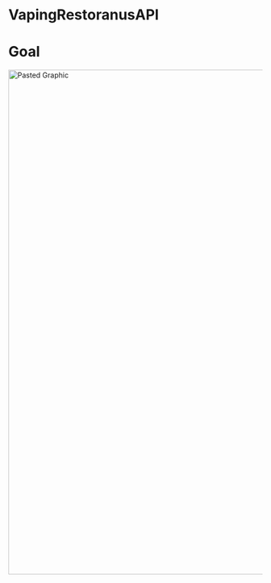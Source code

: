 # VapingRestoranusAPI
# Goal

<img width="1000" alt="Pasted Graphic" src="https://github.com/user-attachments/assets/0d65464b-3e12-4428-b34a-899fc64b5588" />

